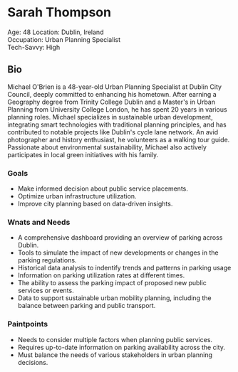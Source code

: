 # Sarah Thompson

Age: 48
Location: Dublin, Ireland  
Occupation: Urban Planning Specialist  
Tech-Savvy: High

## Bio

Michael O'Brien is a 48-year-old Urban Planning Specialist at Dublin City Council, deeply committed to enhancing his hometown. After earning a Geography degree from Trinity College Dublin and a Master's in Urban Planning from University College London, he has spent 20 years in various planning roles. Michael specializes in sustainable urban development, integrating smart technologies with traditional planning principles, and has contributed to notable projects like Dublin's cycle lane network. An avid photographer and history enthusiast, he volunteers as a walking tour guide. Passionate about environmental sustainability, Michael also actively participates in local green initiatives with his family.

### Goals

- Make informed decision about public service placements.
- Optimize urban infrastructure utilization.
- Improve city planning based on data-driven insights.

### Wnats and Needs

- A comprehensive dashboard providing an overview of parking across Dublin.
- Tools to simulate the impact of new developments or changes in the parking regulations.
- Historical data analysis to indentify trends and patterns in parking usage
- Information on parking utilization rates at different times.
- The ability to assess the parking impact of proposed new public services or events.
- Data to support sustainable urban mobility planning, including the balance between parking and public transport.

### Paintpoints

- Needs to consider multiple factors when planning public services.
- Requires up-to-date information on parking availability across the city.
- Must balance the needs of various stakeholders in urban planning decisions.
